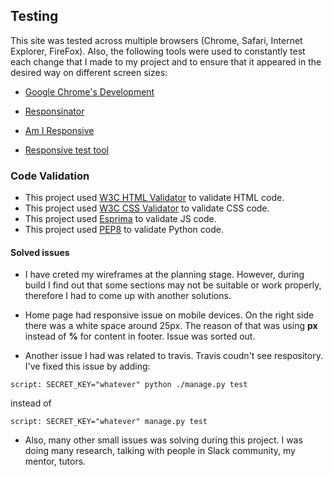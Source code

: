 ## Testing

This site was tested across multiple browsers (Chrome, Safari, Internet Explorer, FireFox). Also, the following tools were used to constantly test each change that I made to my project and to ensure that it appeared in the desired way on different screen sizes:

- [Google Chrome's Development](https://www.google.com/chrome/dev/)

- [Responsinator](http://www.responsinator.com)

- [Am I Responsive](http://ami.responsivedesign.is/#)

- [Responsive test tool](http://responsivetesttool.com)



### Code Validation
-  This project used [W3C  HTML Validator](https://validator.w3.org/) to validate HTML code.
-  This project used [W3C CSS Validator](https://jigsaw.w3.org/css-validator/#validate_by_input) to validate CSS code.
-  This project used [Esprima](https://esprima.org/demo/validate.html) to validate JS code.
-  This project used [PEP8](http://pep8online.com/) to validate Python code.

#### Solved issues

- I have creted my wireframes at the planning stage. However, during build I find out that some sections may not be suitable or work properly, therefore I had to come up with another solutions.

- Home page had responsive issue on mobile devices. On the right side there was a white space around 25px. The reason of that was using **px** instead of **%** for content in footer. Issue was sorted out.


- Another issue I had was related to travis. Travis coudn't see respository. I've fixed this issue by adding:

 `script: SECRET_KEY="whatever" python ./manage.py test`
 
instead of 

`script: SECRET_KEY="whatever" manage.py test`

    
- Also, many other small issues was solving during this project. I was doing many research, talking with people in Slack community, my mentor, tutors.


